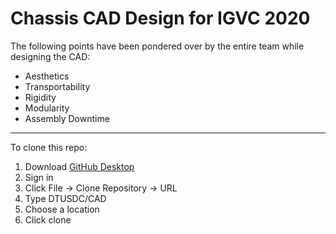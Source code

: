 # Chassis CAD Design for IGVC 2020

The following points have been pondered over by the entire team while designing the CAD:
- Aesthetics
- Transportability
- Rigidity
- Modularity
- Assembly Downtime

---

To clone this repo:

1. Download [GitHub Desktop](https://desktop.github.com)
2. Sign in
3. Click File -> Clone Repository -> URL
4. Type DTUSDC/CAD
5. Choose a location
6. Click clone
